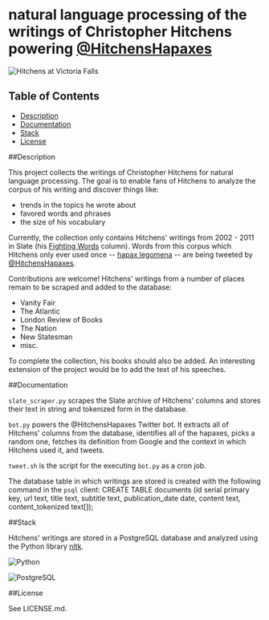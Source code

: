 natural language processing of the writings of Christopher Hitchens
powering [@HitchensHapaxes](https://twitter.com/hitchenshapaxes)
=================================================================================

![Hitchens at Victoria Falls](https://raw.github.com/ihinsdale/hitchens-lexicon/master/images/hitchens_at_falls.jpg)

## Table of Contents

* [Description](#description)
* [Documentation](#documentation)
* [Stack](#stack)
* [License](#license)

##<a name="description"></a>Description

This project collects the writings of Christopher Hitchens for natural language processing. The goal is to enable fans of Hitchens to analyze the corpus of his writing and discover things like:

- trends in the topics he wrote about
- favored words and phrases
- the size of his vocabulary

Currently, the collection only contains Hitchens' writings from 2002 - 2011 in Slate (his [Fighting Words](http://www.slate.com/authors.christopher_hitchens.html) column). Words from this corpus which Hitchens only ever used once -- [hapax legomena](http://en.wikipedia.org/wiki/Hapax_legomenon) -- are being tweeted by [@HitchensHapaxes](https://twitter.com/hitchenshapaxes).

Contributions are welcome! Hitchens' writings from a number of places remain to be scraped and added to the database:

- Vanity Fair
- The Atlantic
- London Review of Books
- The Nation
- New Statesman
- misc.

To complete the collection, his books should also be added. An interesting extension of the project would be to add the text of his speeches.

##<a name="documentation"></a>Documentation

`slate_scraper.py` scrapes the Slate archive of Hitchens' columns and stores their text in string and tokenized form in the database.

`bot.py` powers the @HitchensHapaxes Twitter bot. It extracts all of Hitchens' columns from the database, identifies all of the hapaxes, picks a random one, fetches its definition from Google and the context in which Hitchens used it, and tweets.

`tweet.sh` is the script for the executing `bot.py` as a cron job.

The database table in which writings are stored is created with the following command in the `psql` client:
    CREATE TABLE documents (id serial primary key, url text, title text, subtitle text, publication_date date, content text, content_tokenized text[]);

##<a name="stack"></a>Stack

Hitchens' writings are stored in a PostgreSQL database and analyzed using the Python library [nltk](http://nltk.org).

![Python](https://raw.github.com/ihinsdale/hitchens-lexicon/master/images/python-logo.jpg)

![PostgreSQL](https://raw.github.com/ihinsdale/hitchens-lexicon/master/images/postgresql_logo-100px.png)

##<a name="license"></a>License

See LICENSE.md.

